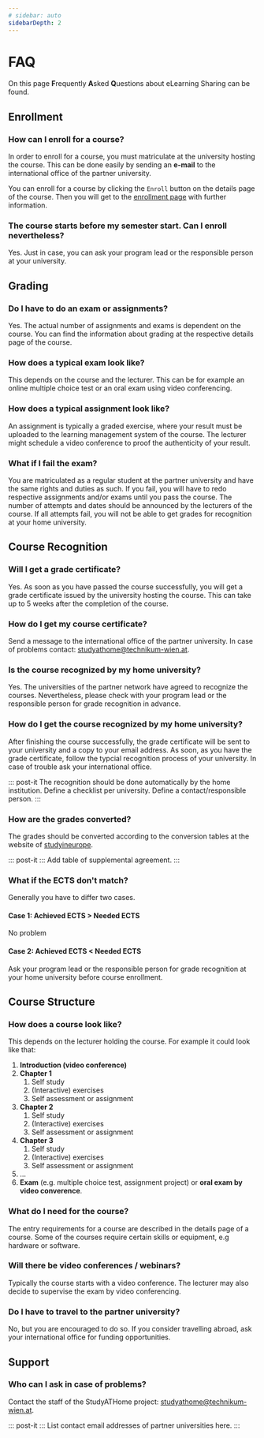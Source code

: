 ```yaml
---
# sidebar: auto
sidebarDepth: 2
---
```


# FAQ

On this page **F**requently **A**sked **Q**uestions about eLearning Sharing can be found.

## Enrollment

### How can I enroll for a course?

In order to enroll for a course, you must matriculate at the university hosting the course. This can be done easily by sending an **e-mail** to the international office of the partner university.

You can enroll for a course by clicking the ```Enroll``` button on the details page of the course. Then you will get to the [enrollment page](../general/enroll.html) with further information.

### The course starts before my semester start. Can I enroll nevertheless?

Yes. Just in case, you can ask your program lead or the responsible person at your university.

## Grading

### Do I have to do an exam or assignments?

Yes. The actual number of assignments and exams is dependent on the course. You can find the information about grading at the respective details page of the course.

### How does a typical exam look like?

This depends on the course and the lecturer. This can be for example an online multiple choice test or an oral exam using video conferencing.  

### How does a typical assignment look like?

An assignment is typically a graded exercise, where your result must be uploaded to the learning management system of the course. The lecturer might schedule a video conference to proof the authenticity of your result.

### What if I fail the exam?

You are matriculated as a regular student at the partner university and have the same rights and duties as such. If you fail, you will have to redo respective assignments and/or exams until you pass the course. The number of attempts and dates should be announced by the lecturers of the course. If all attempts fail, you will not be able to get grades for recognition at your home university.

## Course Recognition

### Will I get a grade certificate?

Yes. As soon as you have passed the course successfully, you will get a grade certificate issued by the university hosting the course. This can take up to 5 weeks after the completion of the course.

### How do I get my course certificate?

Send a message to the international office of the partner university.
In case of problems contact: [studyathome@technikum-wien.at](mailto:studyathome@technikum-wien.at).

### Is the course recognized by my home university?

Yes. The universities of the partner network have agreed to recognize the courses. Nevertheless, please check with your program lead or the responsible person for grade recognition in advance.

### How do I get the course recognized by my home university?

After finishing the course successfully, the grade certificate will be sent to your university and a copy to your email address.
As soon, as you have the grade certificate, follow the typcial recognition process of your university. In case of trouble ask your international office.

::: post-it
The recognition should be done automatically by the home institution. Define a checklist per university. Define a contact/responsible person.
:::

### How are the grades converted?

The grades should be converted according to the conversion tables at the website of [studyineurope](https://www.studyineurope.eu/grades).

::: post-it :::
Add table of supplemental agreement.
:::

### What if the ECTS don't match?

Generally you have to differ two cases.

#### Case 1: Achieved ECTS > Needed ECTS

No problem

#### Case 2: Achieved ECTS < Needed ECTS

Ask your program lead or the responsible person for grade recognition at your home university before course enrollment.

## Course Structure

### How does a course look like?

This depends on the lecturer holding the course.
For example it could look like that:

1. **Introduction (video conference)**
2. **Chapter 1**
   1. Self study
   2. (Interactive) exercises
   3. Self assessment or assignment
2. **Chapter 2**
   1. Self study
   2. (Interactive) exercises
   3. Self assessment or assignment
2. **Chapter 3**
   1. Self study
   2. (Interactive) exercises
   3. Self assessment or assignment
7. ...
8. **Exam** (e.g. multiple choice test, assignment project) or **oral exam by video converence**.

### What do I need for the course?

The entry requirements for a course are described in the details page of a course. Some of the courses require certain skills or equipment, e.g hardware or software.

### Will there be video conferences / webinars?

Typically the course starts with a video conference. The lecturer may also decide to supervise the exam by video conferencing.

### Do I have to travel to the partner university?

No, but you are encouraged to do so.
If you consider travelling abroad, ask your international office for funding opportunities.

## Support

### Who can I ask in case of problems?

Contact the staff of the StudyATHome project: [studyathome@technikum-wien.at](mailto:studyathome@technikum-wien.at).

::: post-it :::
List contact email addresses of partner universities here.
:::